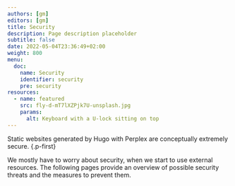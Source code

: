 ```yaml
---
authors: [gm]
editors: [gm]
title: Security
description: Page description placeholder
subtitle: false
date: 2022-05-04T23:36:49+02:00 
weight: 800
menu:
  doc:
    name: Security
    identifier: security
    pre: security
resources:
  - name: featured
    src: fly-d-mT7lXZPjk7U-unsplash.jpg
    params: 
      alt: Keyboard with a U-lock sitting on top
---
```


Static websites generated by Hugo with Perplex are conceptually extremely secure.
{.p-first} <!--more-->

We mostly have to worry about security, when we start to use external resources. The following pages provide  an overview of possible security threats and the measures to prevent them.
